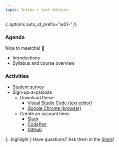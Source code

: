 ```yaml
---
topic: Intros + text editors
---
```


{::options auto_id_prefix="w01-" /}
<!-- {: .aside-wrapper}
<span class="highlighter">
[W01 Slides](files/w01.min.pdf){:target="_blank"} (PDF, 589 KB)
</span> -->

### Agenda

Nice to meetcha! <span class="text-larger">👋</span>

- Introductions
- Syllabus and course overview

### Activities

- [Student survey](https://goo.gl/forms/ZR3ctAr5tJh0kFPq2)
- Sign-up-a-palooza
    - Download these:
        - [Visual Studio Code (text editor)](https://code.visualstudio.com/)
        - [Google Chrome (browser)](https://www.google.com/chrome/)
    - Create an account here:
        - [Slack](https://mica-web.slack.com/)
        - [CodePen](http://codepen.io/)
        - [GitHub](https://github.com/)

<!-- ### Homework -->

{: .highlight }
Have questions? Ask them in the [Slack](https://mica-web.slack.com/)!
